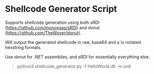 # Shellcode Generator Script

Supports shellcode generation using both sRDI (https://github.com/monoxgas/sRDI) and donut (https://github.com/TheWover/donut).

Will output the generated shellcode in raw, base64 and a \x notated hexstring formats. 

Use donut for .NET assemblies, and sRDI for essentially everything else.


> python3 shellcode_generator.py -f HelloWorld.dll -m srdi
